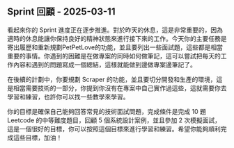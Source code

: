 ## Sprint 回顧 - 2025-03-11

看起來你的 Sprint 進度正在逐步推進。對於昨天的休息，這是非常重要的，因為適時的休息能讓你保持良好的精神狀態來進行接下來的工作。今天你的主要任務是寄出履歷和重新規劃PetPetLove的功能，並且要列出一些面試題，這些都是相當重要的事情。你遇到的困難是在做專案的同時如何做筆記，這可以嘗試把每天的工作內容和遇到的問題寫成一個總結，這樣就能做到邊做專案邊筆記了。

在後續的計劃中，你要規劃 Scraper 的功能，並且要切分開發和生產的環境，這是相當需要技術的一部分，你提到你沒有在專案中自己實作過這些，這就需要你去學習和練習，也許你可以找一些教學來學習。

你的目標是確保自己能夠回答常見的技術面試問題，完成條件是完成 10 題 Leetcode 的中等難度題目，回顧 5 個系統設計案例，並且參加 2 次模擬面試，這是一個很好的目標，你可以按照這個目標來進行學習和練習。希望你能夠順利完成這些目標，加油！
